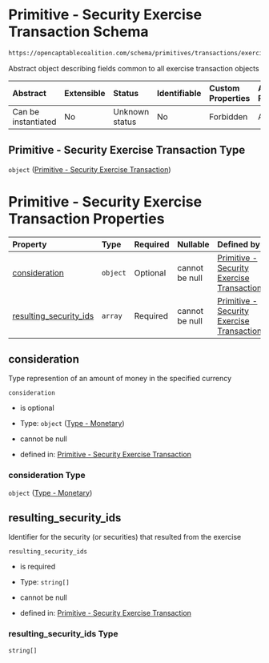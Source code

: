 # Primitive - Security Exercise Transaction Schema

```txt
https://opencaptablecoalition.com/schema/primitives/transactions/exercise/base_exercise
```

Abstract object describing fields common to all exercise transaction objects

| Abstract            | Extensible | Status         | Identifiable | Custom Properties | Additional Properties | Access Restrictions | Defined In                                                                                                                |
| :------------------ | :--------- | :------------- | :----------- | :---------------- | :-------------------- | :------------------ | :------------------------------------------------------------------------------------------------------------------------ |
| Can be instantiated | No         | Unknown status | No           | Forbidden         | Allowed               | none                | [BaseExercise.schema.json](../../schema/primitives/transactions/exercise/BaseExercise.schema.json "open original schema") |

## Primitive - Security Exercise Transaction Type

`object` ([Primitive - Security Exercise Transaction](baseexercise.md))

# Primitive - Security Exercise Transaction Properties

| Property                                          | Type     | Required | Nullable       | Defined by                                                                                                                                                                                                                                           |
| :------------------------------------------------ | :------- | :------- | :------------- | :--------------------------------------------------------------------------------------------------------------------------------------------------------------------------------------------------------------------------------------------------- |
| [consideration](#consideration)                   | `object` | Optional | cannot be null | [Primitive - Security Exercise Transaction](basetransfer-properties-type---monetary.md "https://opencaptablecoalition.com/schema/types/monetary#/properties/consideration")                                                                          |
| [resulting_security_ids](#resulting_security_ids) | `array`  | Required | cannot be null | [Primitive - Security Exercise Transaction](baseexercise-properties-security-exercise---resulting-security-id-array.md "https://opencaptablecoalition.com/schema/primitives/transactions/exercise/base_exercise#/properties/resulting_security_ids") |

## consideration

Type represention of an amount of money in the specified currency

`consideration`

*   is optional

*   Type: `object` ([Type - Monetary](basetransfer-properties-type---monetary.md))

*   cannot be null

*   defined in: [Primitive - Security Exercise Transaction](basetransfer-properties-type---monetary.md "https://opencaptablecoalition.com/schema/types/monetary#/properties/consideration")

### consideration Type

`object` ([Type - Monetary](basetransfer-properties-type---monetary.md))

## resulting_security_ids

Identifier for the security (or securities) that resulted from the exercise

`resulting_security_ids`

*   is required

*   Type: `string[]`

*   cannot be null

*   defined in: [Primitive - Security Exercise Transaction](baseexercise-properties-security-exercise---resulting-security-id-array.md "https://opencaptablecoalition.com/schema/primitives/transactions/exercise/base_exercise#/properties/resulting_security_ids")

### resulting_security_ids Type

`string[]`
